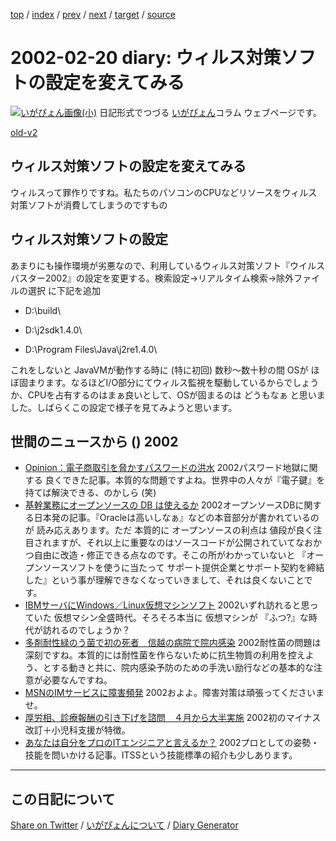[top](https://igapyon.github.io/diary/) 
 / [index](https://igapyon.github.io/diary/2002/index.html) 
 / [prev](https://igapyon.github.io/diary/2002/ig020219.html) 
 / [next](https://igapyon.github.io/diary/2002/ig020221.html) 
 / [target](https://igapyon.github.io/diary/2002/ig020220.html) 
 / [source](https://github.com/igapyon/diary/blob/gh-pages/2002/ig020220.html.src.md) 

2002-02-20 diary: ウィルス対策ソフトの設定を変えてみる
=====================================================================================================
[![いがぴょん画像(小)](https://igapyon.github.io/diary/images/iga200306s.jpg "いがぴょん")](https://igapyon.github.io/diary/memo/memoigapyon.html) 日記形式でつづる [いがぴょん](https://igapyon.github.io/diary/memo/memoigapyon.html)コラム ウェブページです。

[old-v2](ig020220-orig.html)

## ウィルス対策ソフトの設定を変えてみる

ウィルスって罪作りですね。私たちのパソコンのCPUなどリソースをウィルス対策ソフトが消費してしまうのですもの


## ウィルス対策ソフトの設定

あまりにも操作環境が劣悪なので、利用しているウィルス対策ソフト『ウイルスバスター2002』の設定を変更する。検索設定→リアルタイム検索→除外ファイルの選択 に下記を追加

* D:\build\
  
* D:\j2sdk1.4.0\
  
* D:\Program Files\Java\j2re1.4.0\

これをしないと JavaVMが動作する時に (特に初回) 数秒～数十秒の間 OSが ほぼ固まります。なるほどI/O部分にてウィルス監視を駆動しているからでしょうか、CPUを占有するのはまぁ良いとして、OSが固まるのは どうもなぁ と思いました。しばらくこの設定で様子を見てみようと思います。

## 世間のニュースから () 2002

* [Opinion：電子商取引を脅かすパスワードの洪水](http://www.zdnet.co.jp/enterprise/0202/19/02021989.html)  2002パスワード地獄に関する 良くできた記事。本質的な問題ですよね。世界中の人々が『電子鍵』を持てば解決できる、のかしら (笑)
* [基幹業務にオープンソースの DB は使えるか](http://japan.internet.com/linuxtutorial/20020219/1.html)  2002オープンソースDBに関する日本発の記事。『Oracleは高いしなぁ』などの本音部分が書かれているのが 読み応えあります。ただ 本質的に オープンソースの利点は 値段が良く注目されますが、それ以上に重要なのはソースコードが公開されていてなおかつ自由に改造・修正できる点なのです。そこの所がわかっていないと 『オープンソースソフトを使うに当たって サポート提供企業とサポート契約を締結した』という事が理解できなくなっていきまして、それは良くないことです。
* [IBMサーバにWindows／Linux仮想マシンソフト](http://www.zdnet.co.jp/news/0202/20/b_0219_12.html)  2002いずれ訪れると思っていた 仮想マシン全盛時代。そろそろ本当に 仮想マシンが 『ふつ?』な時代が訪れるのでしょうか？
* [多剤耐性緑のう菌で初の死者　信越の病院で院内感染](http://www.asahi.com/national/update/0220/003.html)  2002耐性菌の問題は深刻ですね。本質的には耐性菌を作らないために抗生物質の利用を控えよう、とする動きと共に、院内感染予防のための手洗い励行などの基本的な注意が必要なんですね。
* [MSNのIMサービスに障害頻発](http://www.zdnet.co.jp/news/0202/20/b_0219_05.html)  2002およよ。障害対策は頑張ってくださいませ。
* [厚労相、診療報酬の引き下げを諮問　４月から大半実施](http://www.asahi.com/politics/update/0220/007.html)  2002初のマイナス改訂＋小児科支援が特徴。
* [あなたは自分をプロのITエンジニアと言えるか？](http://itpro.nikkeibp.co.jp/free/ITPro/OPINION/20020204/1/)  2002プロとしての姿勢・技能を問いかける記事。ITSSという技能標準の紹介も少しあります。

----------------------------------------------------------------------------------------------------

## この日記について

[Share on Twitter](https://twitter.com/intent/tweet?hashtags=igapyon%2Cdiary%2C%E3%81%84%E3%81%8C%E3%81%B4%E3%82%87%E3%82%93&text=%E3%82%A6%E3%82%A3%E3%83%AB%E3%82%B9%E5%AF%BE%E7%AD%96%E3%82%BD%E3%83%95%E3%83%88%E3%81%AE%E8%A8%AD%E5%AE%9A%E3%82%92%E5%A4%89%E3%81%88%E3%81%A6%E3%81%BF%E3%82%8B&url=https%3A%2F%2Figapyon.github.io%2Fdiary%2F2002%2Fig020220.html) / [いがぴょんについて](https://igapyon.github.io/diary/memo/memoigapyon.html) / [Diary Generator](https://github.com/igapyon/igapyonv3)
